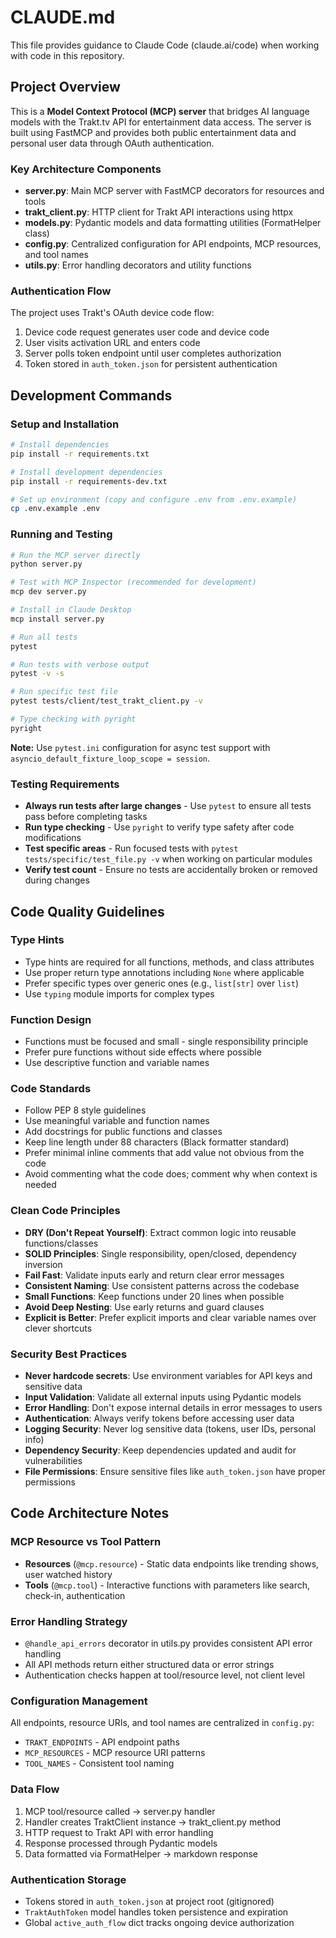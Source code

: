 # CLAUDE.md

This file provides guidance to Claude Code (claude.ai/code) when working with code in this repository.

## Project Overview

This is a **Model Context Protocol (MCP) server** that bridges AI language models with the Trakt.tv API for entertainment data access. The server is built using FastMCP and provides both public entertainment data and personal user data through OAuth authentication.

### Key Architecture Components

- **server.py**: Main MCP server with FastMCP decorators for resources and tools
- **trakt_client.py**: HTTP client for Trakt API interactions using httpx
- **models.py**: Pydantic models and data formatting utilities (FormatHelper class)
- **config.py**: Centralized configuration for API endpoints, MCP resources, and tool names
- **utils.py**: Error handling decorators and utility functions

### Authentication Flow

The project uses Trakt's OAuth device code flow:

1. Device code request generates user code and device code
2. User visits activation URL and enters code
3. Server polls token endpoint until user completes authorization
4. Token stored in `auth_token.json` for persistent authentication

## Development Commands

### Setup and Installation
```bash
# Install dependencies
pip install -r requirements.txt

# Install development dependencies
pip install -r requirements-dev.txt

# Set up environment (copy and configure .env from .env.example)
cp .env.example .env
```

### Running and Testing
```bash
# Run the MCP server directly
python server.py

# Test with MCP Inspector (recommended for development)
mcp dev server.py

# Install in Claude Desktop
mcp install server.py

# Run all tests
pytest

# Run tests with verbose output
pytest -v -s

# Run specific test file
pytest tests/client/test_trakt_client.py -v

# Type checking with pyright
pyright

```

**Note:** Use `pytest.ini` configuration for async test support with `asyncio_default_fixture_loop_scope = session`.

### Testing Requirements

- **Always run tests after large changes** - Use `pytest` to ensure all tests pass before completing tasks
- **Run type checking** - Use `pyright` to verify type safety after code modifications
- **Test specific areas** - Run focused tests with `pytest tests/specific/test_file.py -v` when working on particular modules
- **Verify test count** - Ensure no tests are accidentally broken or removed during changes

## Code Quality Guidelines

### Type Hints
- Type hints are required for all functions, methods, and class attributes
- Use proper return type annotations including `None` where applicable
- Prefer specific types over generic ones (e.g., `list[str]` over `list`)
- Use `typing` module imports for complex types

### Function Design
- Functions must be focused and small - single responsibility principle
- Prefer pure functions without side effects where possible
- Use descriptive function and variable names

### Code Standards
- Follow PEP 8 style guidelines
- Use meaningful variable and function names
- Add docstrings for public functions and classes
- Keep line length under 88 characters (Black formatter standard)
- Prefer minimal inline comments that add value not obvious from the code
- Avoid commenting what the code does; comment why when context is needed

### Clean Code Principles
- **DRY (Don't Repeat Yourself)**: Extract common logic into reusable functions/classes
- **SOLID Principles**: Single responsibility, open/closed, dependency inversion
- **Fail Fast**: Validate inputs early and return clear error messages
- **Consistent Naming**: Use consistent patterns across the codebase
- **Small Functions**: Keep functions under 20 lines when possible
- **Avoid Deep Nesting**: Use early returns and guard clauses
- **Explicit is Better**: Prefer explicit imports and clear variable names over clever shortcuts

### Security Best Practices
- **Never hardcode secrets**: Use environment variables for API keys and sensitive data
- **Input Validation**: Validate all external inputs using Pydantic models
- **Error Handling**: Don't expose internal details in error messages to users
- **Authentication**: Always verify tokens before accessing user data
- **Logging Security**: Never log sensitive data (tokens, user IDs, personal info)
- **Dependency Security**: Keep dependencies updated and audit for vulnerabilities
- **File Permissions**: Ensure sensitive files like `auth_token.json` have proper permissions

## Code Architecture Notes

### MCP Resource vs Tool Pattern

- **Resources** (`@mcp.resource`) - Static data endpoints like trending shows, user watched history
- **Tools** (`@mcp.tool`) - Interactive functions with parameters like search, check-in, authentication

### Error Handling Strategy

- `@handle_api_errors` decorator in utils.py provides consistent API error handling
- All API methods return either structured data or error strings
- Authentication checks happen at tool/resource level, not client level

### Configuration Management

All endpoints, resource URIs, and tool names are centralized in `config.py`:

- `TRAKT_ENDPOINTS` - API endpoint paths
- `MCP_RESOURCES` - MCP resource URI patterns
- `TOOL_NAMES` - Consistent tool naming

### Data Flow

1. MCP tool/resource called → server.py handler
2. Handler creates TraktClient instance → trakt_client.py method
3. HTTP request to Trakt API with error handling
4. Response processed through Pydantic models
5. Data formatted via FormatHelper → markdown response

### Authentication Storage

- Tokens stored in `auth_token.json` at project root (gitignored)
- `TraktAuthToken` model handles token persistence and expiration
- Global `active_auth_flow` dict tracks ongoing device authorization
